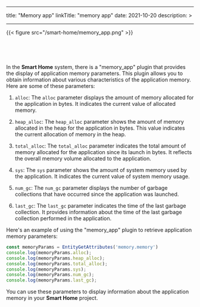 
---
title: "Memory app"
linkTitle: "memory app"
date: 2021-10-20
description: >
  
---

{{< figure src="/smart-home/memory_app.png" >}}

&nbsp;

&nbsp;

In the **Smart Home** system, there is a "memory_app" plugin that provides the display of application memory parameters. This plugin allows you to obtain information about various characteristics of the application memory. Here are some of these parameters:

1. `alloc`: The `alloc` parameter displays the amount of memory allocated for the application in bytes. It indicates the current value of allocated memory.

2. `heap_alloc`: The `heap_alloc` parameter shows the amount of memory allocated in the heap for the application in bytes. This value indicates the current allocation of memory in the heap.

3. `total_alloc`: The `total_alloc` parameter indicates the total amount of memory allocated for the application since its launch in bytes. It reflects the overall memory volume allocated to the application.

4. `sys`: The `sys` parameter shows the amount of system memory used by the application. It indicates the current value of system memory usage.

5. `num_gc`: The `num_gc` parameter displays the number of garbage collections that have occurred since the application was launched.

6. `last_gc`: The `last_gc` parameter indicates the time of the last garbage collection. It provides information about the time of the last garbage collection performed in the application.

Here's an example of using the "memory_app" plugin to retrieve application memory parameters:

```javascript
const memoryParams = EntityGetAttributes('memory.memory')
console.log(memoryParams.alloc);
console.log(memoryParams.heap_alloc);
console.log(memoryParams.total_alloc);
console.log(memoryParams.sys);
console.log(memoryParams.num_gc);
console.log(memoryParams.last_gc);
```

You can use these parameters to display information about the application memory in your **Smart Home** project.
